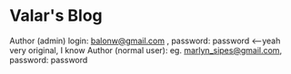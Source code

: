 # Valar's Blog
Author (admin) login: balonw@gmail.com , password: password  <--yeah very original, I know
Author (normal user): eg. marlyn_sipes@gmail.com, password: password
